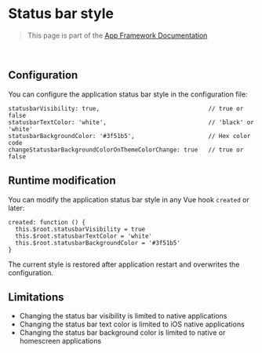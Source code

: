 # Status bar style

> This page is part of the [App Framework Documentation](../DOCUMENTATION.md)

<br />

## Configuration

You can configure the application status bar style in the configuration file:

```
statusbarVisibility: true,                               // true or false
statusbarTextColor: 'white',                             // 'black' or 'white'
statusbarBackgroundColor: '#3f51b5',                     // Hex color code
changeStatusbarBackgroundColorOnThemeColorChange: true   // true or false
```

## Runtime modification

You can modify the application status bar style in any Vue hook `created` or later:

```
created: function () {
  this.$root.statusbarVisibility = true
  this.$root.statusbarTextColor = 'white'
  this.$root.statusbarBackgroundColor = '#3f51b5'
}
```

The current style is restored after application restart and overwrites the configuration.

## Limitations

- Changing the status bar visibility is limited to native applications
- Changing the status bar text color is limited to iOS native applications
- Changing the status bar background color is limited to native or homescreen applications
